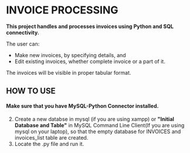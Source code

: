 # INVOICE PROCESSING
**This project handles and processes invoices using Python and SQL connectivity.**

The user can:<br>
- Make new invoices, by specifying details, and <br>
- Edit existing invoices, whether complete invoice or a part of it.

The invoices will be visible in proper tabular format.

## HOW TO USE
#### Make sure that you have MySQL-Python Connector installed.
2. Create a new databse in mysql (if you are using xampp) or **"Initial Database and Table"** in MySQL Command Line Client(If you are using mysql on your laptop), so that the empty database for INVOICES and invoices_list table are created.
3. Locate the .py file and run it.